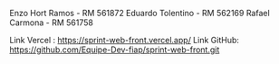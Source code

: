 Enzo Hort Ramos - RM 561872
Eduardo Tolentino - RM 562169
Rafael Carmona - RM 561758


Link Vercel : https://sprint-web-front.vercel.app/
Link GitHub: https://github.com/Equipe-Dev-fiap/sprint-web-front.git
